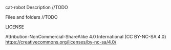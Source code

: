 cat-robot
Description
//TODO


Files and folders
//TODO 

LICENSE

Attribution-NonCommercial-ShareAlike 4.0 International (CC BY-NC-SA 4.0) https://creativecommons.org/licenses/by-nc-sa/4.0/